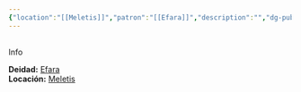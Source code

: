 ```yaml
---
{"location":"[[Meletis]]","patron":"[[Efara]]","description":"","dg-publish-dm":true,"dg-publish":true,"type":"Lugares","dg-path":"Lugares/Meletis/Templo del Conocimiento.md","permalink":"/lugares/meletis/templo-del-conocimiento/","dgPassFrontmatter":true}
---
```


<p><span><div data-callout-metadata="" data-callout-fold="" data-callout="info" class="callout node-insert-event"><div class="callout-title" dir="auto"><div class="callout-icon"><svg width="16" height="16"></svg></div><div class="callout-title-inner">Info</div></div><div class="callout-content">
<p dir="auto"><strong>Deidad:</strong> <a data-tooltip-position="top" aria-label="Personas/Efara.md" data-href="Personas/Efara.md" href="Personas/Efara.md" class="internal-link" target="_blank" rel="noopener nofollow">Efara</a><br>
<strong>Locación:</strong> <a data-tooltip-position="top" aria-label="Lugares/Meletis.md" data-href="Lugares/Meletis.md" href="Lugares/Meletis.md" class="internal-link" target="_blank" rel="noopener nofollow">Meletis</a></p>
</div></div></span></p>